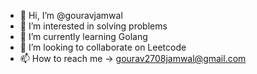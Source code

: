 - 👋 Hi, I’m @gouravjamwal
- 👀 I’m interested in solving problems
- 🌱 I’m currently learning Golang
- 💞️ I’m looking to collaborate on Leetcode
- 📫 How to reach me -> gourav2708jamwal@gmail.com

<!---
gouravjamwal/gouravjamwal is a ✨ special ✨ repository because its `README.md` (this file) appears on your GitHub profile.
You can click the Preview link to take a look at your changes.
--->
